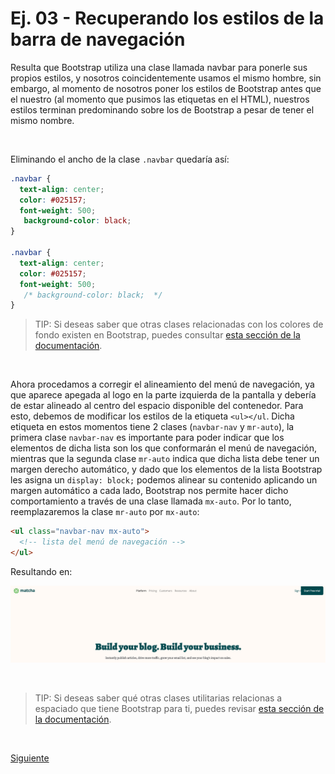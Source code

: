 # Ej. 03 - Recuperando los estilos de la barra de navegación

Resulta que Bootstrap utiliza una clase llamada navbar para ponerle sus propios estilos, y nosotros coincidentemente usamos el mismo hombre, sin embargo, al momento de nosotros poner los estilos de Bootstrap antes que el nuestro (al momento que pusimos las etiquetas <link /> en el HTML), nuestros estilos terminan predominando sobre los de Bootstrap a pesar de tener el mismo nombre.

<br/>

Eliminando el ancho de la clase `.navbar` quedaría así:

```css
.navbar {
  text-align: center;
  color: #025157;
  font-weight: 500;
   background-color: black; 
}

.navbar {
  text-align: center;
  color: #025157;
  font-weight: 500;
   /* background-color: black;  */
}
```

> TIP: Si deseas saber que otras clases relacionadas con los colores de fondo existen en Bootstrap, puedes consultar [esta sección de la documentación](https://getbootstrap.com/docs/4.4/utilities/colors/#background-color).

<br/>

Ahora procedamos a corregir el alineamiento del menú de navegación, ya que
aparece apegada al logo en la parte izquierda de la pantalla y debería de estar
alineado al centro del espacio disponible del contenedor. Para esto, debemos de
modificar los estilos de la etiqueta `<ul></ul`. Dicha etiqueta en estos
momentos tiene 2 clases (`navbar-nav` y `mr-auto`), la primera clase `navbar-nav`
es importante para poder indicar que los elementos de dicha lista son los que
conformarán el menú de navegación, mientras que la segunda clase `mr-auto` indica
que dicha lista debe tener un margen derecho automático, y dado que los elementos
de la lista Bootstrap les asigna un `display: block;` podemos alinear su
contenido aplicando un margen automático a cada lado, Bootstrap nos permite hacer
dicho comportamiento a través de una clase llamada `mx-auto`. Por lo tanto,
reemplazaremos la clase `mr-auto` por `mx-auto`:

```html
<ul class="navbar-nav mx-auto">
  <!-- lista del menú de navegación -->
</ul>
```

Resultando en:

![Menú de navegación centrado](../assets/navbar-centered.png)

<br/>

> TIP: Si deseas saber qué otras clases utilitarias relacionas a espaciado que tiene Bootstrap para ti, puedes revisar [esta sección de la documentación](https://getbootstrap.com/docs/4.4/utilities/spacing/).

<br/>

[Siguiente](../reto-03)